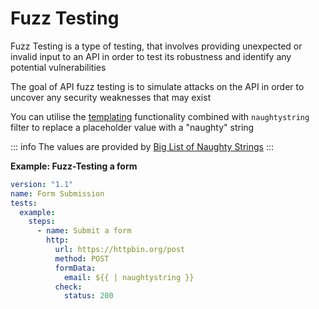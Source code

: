 # Fuzz Testing

Fuzz Testing is a type of testing, that involves providing unexpected or invalid input to an API in order to test its robustness and identify any potential vulnerabilities

The goal of API fuzz testing is to simulate attacks on the API in order to uncover any security weaknesses that may exist

You can utilise the [templating](/reference/templating) functionality combined with `naughtystring` filter to replace a placeholder value with a "naughty" string

::: info
The values are provided by [Big List of Naughty Strings](https://github.com/minimaxir/big-list-of-naughty-strings)
:::

**Example: Fuzz-Testing a form**

```yaml
version: "1.1"
name: Form Submission
tests:
  example:
    steps:
      - name: Submit a form
        http:
          url: https://httpbin.org/post
          method: POST
          formData:
            email: ${{ | naughtystring }}
          check:
            status: 200
```
